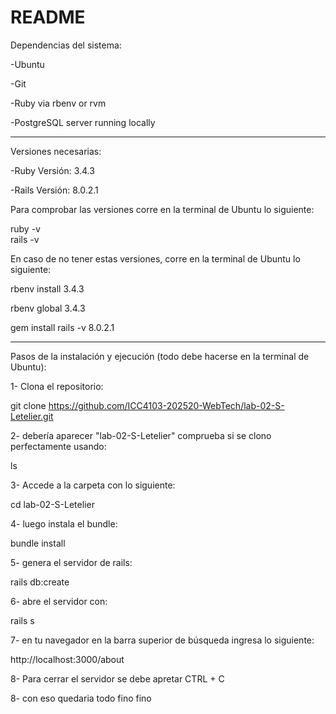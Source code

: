 # README
Dependencias del sistema:

-Ubuntu

-Git

-Ruby via rbenv or rvm

-PostgreSQL server running locally

--------------------------------------------

Versiones necesarias:

-Ruby Versión: 3.4.3

-Rails Versión: 8.0.2.1

Para comprobar las versiones corre en la terminal de Ubuntu lo siguiente:

ruby -v       
rails -v      
     


En caso de no tener estas versiones, corre en la terminal de Ubuntu lo siguiente:


rbenv install 3.4.3

rbenv global 3.4.3

gem install rails -v 8.0.2.1

--------------------------------------------

Pasos de la instalación y ejecución (todo debe hacerse en la terminal de Ubuntu):

1- Clona el repositorio:

git clone https://github.com/ICC4103-202520-WebTech/lab-02-S-Letelier.git

2- debería aparecer "lab-02-S-Letelier" comprueba si se clono perfectamente usando: 

ls

3- Accede a la carpeta con lo siguiente:

cd lab-02-S-Letelier

4- luego instala el bundle:

bundle install

5- genera el servidor de rails:

rails db:create

6- abre el servidor con:

rails s

7- en tu navegador en la barra superior de búsqueda ingresa lo siguiente:

http://localhost:3000/about

8- Para cerrar el servidor se debe apretar CTRL + C

8- con eso quedaria todo fino fino

